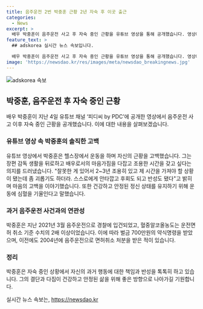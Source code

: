 ```yaml
---
title: 음주운전 2번 박중훈 근황 2년 자숙 후 이곳 출근
categories:
  - News
excerpt: >
  배우 박중훈이 음주운전 사고 후 자숙 중인 근황을 유튜브 영상을 통해 공개했습니다. 영상에서는 헬스장에서 운동하는 모습이 담겨 있으며, 박중훈은 잘못을 인정하고 반성하며 조용한 생활을 하고 있다고 밝혔습니다. 2021년 3월 음주운전으로 경찰에 입건된 후, 운동을 통해 건강과 정신 상태를 유지하고 있으며, 해당 사고로 약식명령과 벌금을 받았습니다. 이는 2004년 음주운전으로 면허취소 처분을 받은 후 두 번째 사고입니다.
feature_text: >
  ## adskorea 실시간 뉴스 속보입니다.

  배우 박중훈이 음주운전 사고 후 자숙 중인 근황을 유튜브 영상을 통해 공개했습니다. 영상에서는 헬스장에서 운동하는 모습이 담겨 있으며, 박중훈은 잘못을 인정하고 반성하며 조용한 생활을 하고 있다고 밝혔습니다. 2021년 3월 음주운전으로 경찰에 입건된 후, 운동을 통해 건강과 정신 상태를 유지하고 있으며, 해당 사고로 약식명령과 벌금을 받았습니다. 이는 2004년 음주운전으로 면허취소 처분을 받은 후 두 번째 사고입니다.
image: 'https://newsdao.kr/res/images/meta/newsdao_breakingnews.jpg'
---
```


<p><img src="https://newsdao.kr/res/images/meta/newsdao_breakingnews.jpg" alt="adskorea 속보" /></p>

<h2 data-ke-size="size26">박중훈, 음주운전 후 자숙 중인 근황</h2>

<p data-ke-size="size16">배우 박중훈이 지난 4일 유튜브 채널 ‘피디씨 by PDC’에 공개한 영상에서 음주운전 사고 이후 자숙 중인 근황을 공개했습니다. 이에 대한 내용을 살펴보겠습니다.</p>

<h3>유튜브 영상 속 박중훈의 솔직한 고백</h3>

<p data-ke-size="size16">유튜브 영상에서 박중훈은 헬스장에서 운동을 하며 자신의 근황을 고백했습니다. 그는 장편 감독 생활을 뒤로하고 배우로서의 마음가짐을 다잡고 조용한 시간을 갖고 싶다는 의지를 드러냈습니다. "잘못한 게 있어서 2~3년 조용히 있고 제 시간을 가져야 할 상황이 됐는데 좀 괴롭기도 하더라. 스스로에게 안타깝고 후회도 되고 반성도 됐다"고 밝히며 마음의 고백을 이야기했습니다. 또한 건강하고 안정된 정신 상태를 유지하기 위해 운동에 심혈을 기울인다고 말했습니다.</p>

<h3>과거 음주운전 사건과의 연관성</h3>

<p data-ke-size="size16">박중훈은 지난 2021년 3월 음주운전으로 경찰에 입건되었고, 혈중알코올농도는 운전면허 취소 기준 수치의 2배 이상이었습니다. 이에 따라 벌금 700만원의 약식명령을 받았으며, 이전에도 2004년에 음주운전으로 면허취소 처분을 받은 적이 있습니다.</p>

<h3>정리</h3>

<p data-ke-size="size16">박중훈은 자숙 중인 상황에서 자신의 과거 행동에 대한 책임과 반성을 톡톡히 하고 있습니다. 그의 결단과 다짐이 건강하고 안정된 삶을 위해 좋은 방향으로 나아가길 기원합니다.</p>
실시간 뉴스 속보는, <a href="https://newsdao.kr" rel="dofollow">https://newsdao.kr</a>


